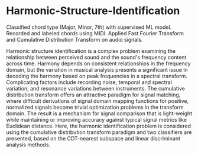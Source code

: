 # Harmonic-Structure-Identification

Classified chord type (Major, Minor, 7th) with supervised ML model. Recorded and labeled chords using MIDI. Applied Fast Fourier Transform and Cumulative Distribution Transform on audio signals. 

Harmonic structure identification is a complex problem examining the relationship between perceived sound and the sound's frequency content across time. Harmony depends on consistent relationships in the frequency domain, but the variation in musical analysis presents a significant issue in decoding the harmony based on peak frequencies in a spectral transform. Complicating factors include recording noise, temporal and spectral variation, and resonance variations between instruments. The cumulative distribution transform offers an attractive paradigm for signal matching, where difficult derivations of signal domain mapping functions for positive, normalized signals become trivial optimization problems in the transform domain. The result is a mechanism for signal comparison that is light-weight while maintaining or improving accuracy against typical signal metrics like Euclidean distance. Here, the harmonic identification problem is considered using the cumulative distribution transform paradigm and two classifiers are presented, based on the CDT-nearest subspace and linear discriminant analysis methods.
